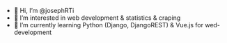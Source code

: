 - 👋 Hi, I’m @josephRTi 
- 👀 I’m interested in web development & statistics & craping
- 🌱 I’m currently learning Python (Django, DjangoREST) & Vue.js for wed-development

<!---
josephRTi/josephRTi is a ✨ special ✨ repository because its `README.md` (this file) appears on your GitHub profile.
You can click the Preview link to take a look at your changes.
--->
